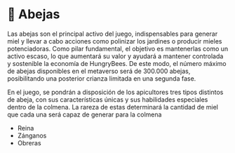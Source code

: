 # 🐝 Abejas

Las abejas son el principal activo del juego, indispensables para generar miel y llevar a cabo acciones como polinizar los jardines o producir mieles potenciadoras. Como pilar fundamental, el objetivo es mantenerlas como un activo escaso, lo que aumentará su valor y ayudará a mantener controlada y sostenible la economía de HungryBees. De este modo, el número máximo de abejas disponibles en el metaverso será de 300.000 abejas, posibilitando una posterior crianza limitada en una segunda fase.

En el juego, se pondrán a disposición de los apicultores tres tipos distintos de abeja, con sus características únicas y sus habilidades especiales dentro de la colmena. La rareza de estas determinará la cantidad de miel que cada una será capaz de generar para la colmena

* Reina
* Zánganos
* Obreras
